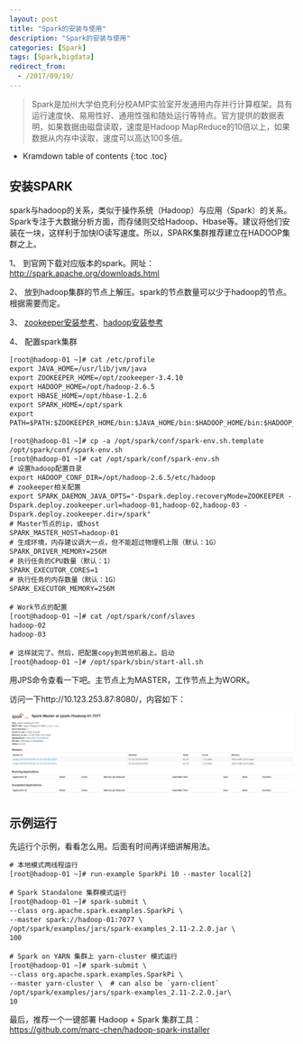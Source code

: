 ```yaml
---
layout: post
title: "Spark的安装与使用"
description: "Spark的安装与使用"
categories: [Spark]
tags: [Spark,bigdata]
redirect_from:
  - /2017/09/19/
---
```


> Spark是加州大学伯克利分校AMP实验室开发通用内存并行计算框架。具有运行速度快、易用性好、通用性强和随处运行等特点。官方提供的数据表明，如果数据由磁盘读取，速度是Hadoop MapReduce的10倍以上，如果数据从内存中读取，速度可以高达100多倍。 

* Kramdown table of contents
{:toc .toc}

## 安装SPARK

spark与hadoop的关系，类似于操作系统（Hadoop）与应用（Spark）的关系。Spark专注于大数据分析方面，而存储则交给Hadoop、Hbase等。建议将他们安装在一块，这样利于加快IO读写速度。所以，SPARK集群推荐建立在HADOOP集群之上。  

1、 到官网下载对应版本的spark。网址：http://spark.apache.org/downloads.html  

2、 放到hadoop集群的节点上解压。spark的节点数量可以少于hadoop的节点。根据需要而定。  

3、 [zookeeper安装参考](/blog/2017/09/05/zookeeper-install/)、[hadoop安装参考](/blog/2017/09/05/hadoop-install/)

4、 配置spark集群

	[root@hadoop-01 ~]# cat /etc/profile	
	export JAVA_HOME=/usr/lib/jvm/java
	export ZOOKEEPER_HOME=/opt/zookeeper-3.4.10
	export HADOOP_HOME=/opt/hadoop-2.6.5
	export HBASE_HOME=/opt/hbase-1.2.6
	export SPARK_HOME=/opt/spark
	export PATH=$PATH:$ZOOKEEPER_HOME/bin:$JAVA_HOME/bin:$HADOOP_HOME/bin:$HADOOP_HOME/sbin:$HBASE_HOME/bin:$SPARK_HOME/bin:$SPARK_HOME/sbin

	[root@hadoop-01 ~]# cp -a /opt/spark/conf/spark-env.sh.template /opt/spark/conf/spark-env.sh
	[root@hadoop-01 ~]# cat /opt/spark/conf/spark-env.sh
	# 设置hadoop配置目录
	export HADOOP_CONF_DIR=/opt/hadoop-2.6.5/etc/hadoop 
	# zookeeper相关配置
	export SPARK_DAEMON_JAVA_OPTS="-Dspark.deploy.recoveryMode=ZOOKEEPER -Dspark.deploy.zookeeper.url=hadoop-01,hadoop-02,hadoop-03 -Dspark.deploy.zookeeper.dir=/spark"
	# Master节点的ip，或host
	SPARK_MASTER_HOST=hadoop-01
	# 生成环境，内存建议调大一点，但不能超过物理机上限（默认：1G）
	SPARK_DRIVER_MEMORY=256M 
	# 执行任务的CPU数量（默认：1）
	SPARK_EXECUTOR_CORES=1
	# 执行任务的内存数量（默认：1G）
	SPARK_EXECUTOR_MEMORY=256M
	
	# Work节点的配置
	[root@hadoop-01 ~]# cat /opt/spark/conf/slaves
	hadoop-02
	hadoop-03

	# 这样就完了。然后，把配置copy到其他机器上。启动
	[root@hadoop-01 ~]# /opt/spark/sbin/start-all.sh 

用JPS命令查看一下吧。主节点上为MASTER，工作节点上为WORK。  

访问一下http://10.123.253.87:8080/，内容如下：  

![](/assets/images/blog/spark-web.png)

## 示例运行

先运行个示例，看看怎么用。后面有时间再详细讲解用法。

	# 本地模式两线程运行
	[root@hadoop-01 ~]# run-example SparkPi 10 --master local[2]

	# Spark Standalone 集群模式运行
	[root@hadoop-01 ~]# spark-submit \
  	--class org.apache.spark.examples.SparkPi \
  	--master spark://hadoop-01:7077 \
  	/opt/spark/examples/jars/spark-examples_2.11-2.2.0.jar \
  	100

	# Spark on YARN 集群上 yarn-cluster 模式运行
	[root@hadoop-01 ~]# spark-submit \
    --class org.apache.spark.examples.SparkPi \
    --master yarn-cluster \  # can also be `yarn-client`
    /opt/spark/examples/jars/spark-examples_2.11-2.2.0.jar\
    10

最后，推荐一个一键部署 Hadoop + Spark 集群工具：https://github.com/marc-chen/hadoop-spark-installer
